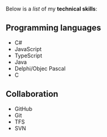 Below is a _list_ of my **technical skills**:

## Programming languages
- C#
- JavaScript
- TypeScript
- Java
- Delphi/Objec Pascal
- C

## Collaboration
- GitHub
- Git
- TFS
- SVN
